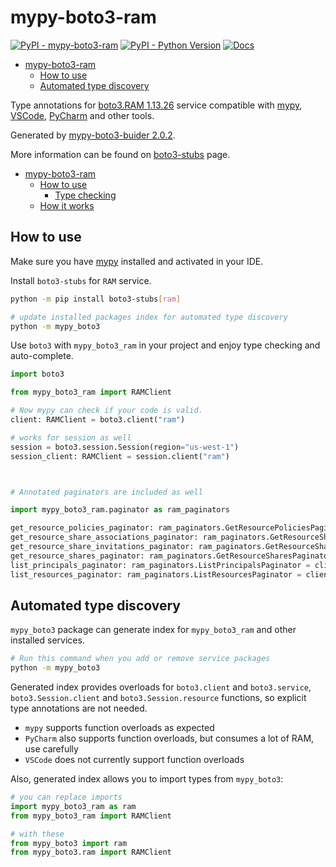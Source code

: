 # mypy-boto3-ram

[![PyPI - mypy-boto3-ram](https://img.shields.io/pypi/v/mypy-boto3-ram.svg?color=blue)](https://pypi.org/project/mypy-boto3-ram)
[![PyPI - Python Version](https://img.shields.io/pypi/pyversions/mypy-boto3-ram.svg?color=blue)](https://pypi.org/project/mypy-boto3-ram)
[![Docs](https://img.shields.io/readthedocs/mypy-boto3-builder.svg?color=blue)](https://mypy-boto3-builder.readthedocs.io/)

- [mypy-boto3-ram](#mypy-boto3-ram)
  - [How to use](#how-to-use)
  - [Automated type discovery](#automated-type-discovery)


Type annotations for
[boto3.RAM 1.13.26](https://boto3.amazonaws.com/v1/documentation/api/1.13.26/reference/services/ram.html#RAM) service
compatible with [mypy](https://github.com/python/mypy), [VSCode](https://code.visualstudio.com/),
[PyCharm](https://www.jetbrains.com/pycharm/) and other tools.

Generated by [mypy-boto3-buider 2.0.2](https://github.com/vemel/mypy_boto3_builder).

More information can be found on [boto3-stubs](https://pypi.org/project/boto3-stubs/) page.

- [mypy-boto3-ram](#mypy-boto3-ram)
  - [How to use](#how-to-use)
    - [Type checking](#type-checking)
  - [How it works](#how-it-works)

## How to use

Make sure you have [mypy](https://github.com/python/mypy) installed and activated in your IDE.

Install `boto3-stubs` for `RAM` service.

```bash
python -m pip install boto3-stubs[ram]

# update installed packages index for automated type discovery
python -m mypy_boto3
```

Use `boto3` with `mypy_boto3_ram` in your project and enjoy type checking and auto-complete.

```python
import boto3

from mypy_boto3_ram import RAMClient

# Now mypy can check if your code is valid.
client: RAMClient = boto3.client("ram")

# works for session as well
session = boto3.session.Session(region="us-west-1")
session_client: RAMClient = session.client("ram")



# Annotated paginators are included as well

import mypy_boto3_ram.paginator as ram_paginators

get_resource_policies_paginator: ram_paginators.GetResourcePoliciesPaginator = client.get_paginator("get_resource_policies")
get_resource_share_associations_paginator: ram_paginators.GetResourceShareAssociationsPaginator = client.get_paginator("get_resource_share_associations")
get_resource_share_invitations_paginator: ram_paginators.GetResourceShareInvitationsPaginator = client.get_paginator("get_resource_share_invitations")
get_resource_shares_paginator: ram_paginators.GetResourceSharesPaginator = client.get_paginator("get_resource_shares")
list_principals_paginator: ram_paginators.ListPrincipalsPaginator = client.get_paginator("list_principals")
list_resources_paginator: ram_paginators.ListResourcesPaginator = client.get_paginator("list_resources")
```

## Automated type discovery

`mypy_boto3` package can generate index for `mypy_boto3_ram` and other installed services.

```bash
# Run this command when you add or remove service packages
python -m mypy_boto3
```

Generated index provides overloads for `boto3.client` and `boto3.service`,
`boto3.Session.client` and `boto3.Session.resource` functions,
so explicit type annotations are not needed.

- `mypy` supports function overloads as expected
- `PyCharm` also supports function overloads, but consumes a lot of RAM, use carefully
- `VSCode` does not currently support function overloads

Also, generated index allows you to import types from `mypy_boto3`:

```python
# you can replace imports
import mypy_boto3_ram as ram
from mypy_boto3_ram import RAMClient

# with these
from mypy_boto3 import ram
from mypy_boto3.ram import RAMClient
```